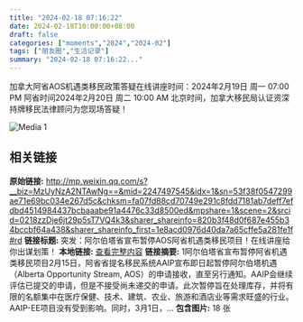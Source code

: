 ```yaml
---
title: "2024-02-18 07:16:22"
date: 2024-02-18T10:00:00+08:00
draft: false
categories: ["moments","2024","2024-02"]
tags: ["朋友圈","生活记录"]
summary: "2024-02-18 07:16:22..."
---
```


加拿大阿省AOS机遇类移民政策答疑在线讲座时间：2024年2月19日 周一 07:00 PM 阿省时间2024年2月20日 周二 10:00 AM 北京时间，加拿大移民局认证资深持牌移民法律顾问为您现场答疑！

![Media 1](/Moments/photos/2024-02-18/202402180716220.jpg)

## 相关链接

**原始链接:** http://mp.weixin.qq.com/s?__biz=MzUyNzA2NTAwNg==&mid=2247497545&idx=1&sn=53f38f0547299ae71e69bc034e267d5c&chksm=fa07fd88cd70749e291c8fdd7181ab7deff7efdbd4514984437bcbaaabe91a4476c33d8500ed&mpshare=1&scene=2&srcid=0218zzDje6jt29p5sT7VQ4k3&sharer_shareinfo=820b3f48d0f687e455b34bccbf64a438&sharer_shareinfo_first=1e8acd0976d40da7a65cffe5a281fe1f#rd
**链接标题:** 突发：阿尔伯塔省宣布暂停AOS阿省机遇类移民项目！在线讲座给你出谋划策！
**本地链接:** [查看完整内容](/link_content/2024/02/2024-02-18/link_content/)
**链接摘要:** 1阿尔伯塔省宣布暂停阿省机遇类移民项目2月15日，阿省省提名移民系统AAIP宣布即日起暂停阿尔伯塔机遇（Alberta Opportunity Stream, AOS）的申请接收，直至另行通知。AAIP会继续评估已提交的申请，但是不接受尚未递交的申请。此次暂停旨在处理库存，并将有限的名额集中在医疗保健、技术、建筑、农业、旅游和酒店业等需求旺盛的行业。AAIP-EE项目没有受到影响。同时，3月1日，...
**包含图片:** 18 张


